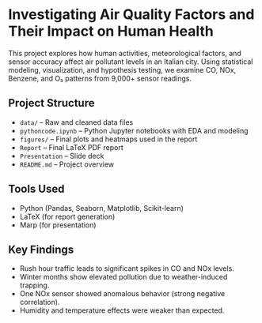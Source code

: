 # Investigating Air Quality Factors and Their Impact on Human Health

This project explores how human activities, meteorological factors, and sensor accuracy affect air pollutant levels in an Italian city. Using statistical modeling, visualization, and hypothesis testing, we examine CO, NOx, Benzene, and O₃ patterns from 9,000+ sensor readings.

## Project Structure

- `data/` – Raw and cleaned data files
- `pythoncode.ipynb` – Python Jupyter notebooks with EDA and modeling
- `figures/` – Final plots and heatmaps used in the report
- `Report` – Final LaTeX PDF report
- `Presentation` – Slide deck
- `README.md` – Project overview

## Tools Used

- Python (Pandas, Seaborn, Matplotlib, Scikit-learn)
- LaTeX (for report generation)
- Marp (for presentation)

## Key Findings

- Rush hour traffic leads to significant spikes in CO and NOx levels.
- Winter months show elevated pollution due to weather-induced trapping.
- One NOx sensor showed anomalous behavior (strong negative correlation).
- Humidity and temperature effects were weaker than expected.


